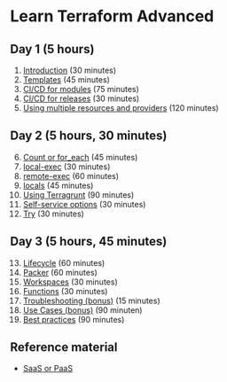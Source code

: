# Learn Terraform Advanced

## Day 1 (5 hours)

1. [Introduction](introduction) (30 minutes)
2. [Templates](templates.md) (45 minutes)
3. [CI/CD for modules](cicd-for-modules.md) (75 minutes)
4. [CI/CD for releases](cicd-for-releases.md) (30 minutes)
5. [Using multiple resources and providers](multiple-resources.md) (120 minutes)

## Day 2 (5 hours, 30 minutes)

6. [Count or for_each](count_or_for_each.md) (45 minutes)
7. [local-exec](local-exec.md) (30 minutes)
8. [remote-exec](remote-exec.md) (60 minutes)
9. [locals](local-values.md) (45 minutes)
10. [Using Terragrunt](terragrunt.md) (90 minutes)
11. [Self-service options](self-service.md) (30 minutes)
12. [Try](try-something.md) (30 minutes)

## Day 3 (5 hours, 45 minutes)

13. [Lifecycle](lifecycle.md) (60 minutes)
14. [Packer](packer.md) (60 minutes)
15. [Workspaces](workspaces.md) (30 minutes)
16. [Functions](functions.md) (30 minutes)
17. [Troubleshooting (bonus)](troubleshooting.md) (15 minutes)
18. [Use Cases (bonus)](../BASIC/use-cases.md) (90 minuten)
19. [Best practices](best-practices.md) (90 minutes)

## Reference material

- [SaaS or PaaS](saas-or-paas.md)
